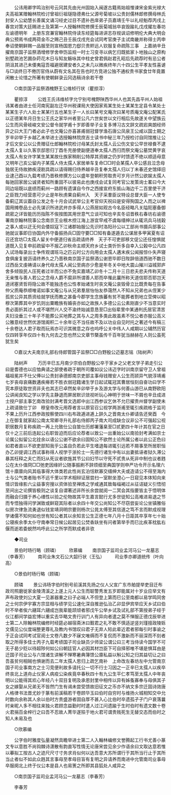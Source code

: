 <!-- { "loadSidebar": true } -->
　　公讳用卿字鸣治别号云冈其先由光州固始入闽遂古籍焉始祖惟谏宋金紫光禄大夫高祖某赠翰林院检讨曾祖衍祖璲隐德弗仕父源号菊坡以公贵封儒林郎修撰母林氏封安人公幼慧长善属文诵习经史过目不遗补邑庠弟子员嘉靖壬午以礼经魁荐丙戌上春宫对策大廷赐进士及第第一人授翰林院修撰壬辰菊城翁卒哀毁踰礼戊戌擢左春坊左谕德明年　上册东宫兼官翰林院侍读东经筵每进讲志存规讽诏修明伦大典大明会典公预焉书成两荷金币之赐己丑壬辰戊戌充会试同考官庚子主试南畿并称得士丙申奉诏使朝鲜赐一品服至则宣杨国恩力郄贝贵赆远人钦服复命疏陈三事　上嘉纳辛丑擢南京国子监祭酒增修学舍申饬监规一时士习变寻以病乞归既抵家卜地独山之原构别墅疏池艺圃杂莳花木日与知友觞咏其中柱史曾君佩赵君孔昭后先疏荐时有忌公者阴沮其进己未倭夷寇吾福避居建安者久之未几以微疾终年六十四公生平孝友性喜谑与□谈终日不倦历官侍从蔚有文名其在告也时方竞进公独不通权贵书家食廿年竟置闲散士论惜之所著有使朝鲜录云冈选稿诗余若干卷 

　　○南京国子监祭酒槐野王公维桢行状（瞿掠淳） 

　　瞿掠淳 
　　公姓王氏讳维桢字允宁别号槐野陕西华州人也其先昌平州人始祖讳某者由进士任河南宪副左迁华州税课局大使因家焉某生处士某某生定县令某处士某某生子六人处士某某行五也某生子一人长曰某号文庵次曰某号质庵文庵公配某氏以正德某年月日生公王氏之家华州者至公凡六世矣世以文行相后先故遂关中望族云公生而风骨岐峻文安公督令就学甫十岁即善举子业复多博习古文辞文疏宕爽朗经师异之曰大王门者必此子也文庵公亦喜甚甫弱冠督学渔石唐公凤泉王公咸以国士期之岁辛卯举于乡越乙未举进士选授翰林院庶吉士读书中秘三年乃授检讨自同馆推让公才后文安公以公贵赠征仕郎翰林院检讨母某氏封太孺人云公伤文安公早世禄飬不逮太孺人复以久客京邸思归丁酉冬充册使副便道奉太孺人西归而祭文庵公墓焚黄字哀太孺人有女许字某生某某故仕族家稍削公特厚其资嫁之仍岁时馈遗不绝以顺适母意又明年己亥公留内子某孺人侍太孺人家居单车复命□□时会某孺人卒公感且泣念母独居无侍故肺疾浸剧具疏以请得赐归侍养越辛丑复奉太孺人归以丁未春还史馆绎旧业逮己酉以九载考绩乃晋秩修撰方公以盛年登朝积劳取贵可岁月计然公欲娱太孺人每驰回家居公诚贤者知所重固不以彼易此也庚戌会试复同考官公发策询士畧曰今大同边垣既以底绩而蓟州一路顾有遗谋自今作之西接宣府东抵山海边千二百里使干济之臣戮力经营患可少止是年秋虏果自蓟州入　天子采羣臣议特设总督大臣一人使专备蓟辽其议葢自公发之冬十月会试武举公主考官仰天祝曰是安得狥国之人而之以禆国用摊卷品士必先谋识所进武弁亦多得人公燕居如观古今名臣经略凡关隘阨塞备御疏密之详皆能历历指陈不俟按图其用世意气立谈可知也辛亥冬诏晋秩右春坊右谕德署南京翰林院事公念南京王业根木控江海上游宜早戒不虞每缙绅过从辄讯兵马钱榖之事人或以迂无何会倭奴寇下江诸郡始服公先识时洛阳孙公以工部尚书摄兵部事公驰就议事即日协国内外守备振扬兵□固守要□□知有备遂遁去公谋居多甲寅夏有诏召还宫坊□太孺人留关中便道归省且疏请终养　天子不可吏部移文促公还任惶惧就道既入见复申前疏留中不报乙卯秋命主顺天府乡试士类忻忻多自幸入公榖中公凡四入试场每录出士争传观谓班马之匹云时公方向用会太孺人遘末疾公闻报惊仆失声寝食俱废复披沥请终养久之乃晋秩南京国子监祭酒公谢恩毕即日陛辞倍道西驰不数日过西岳文虔祷请以身代母太孺人闻公至病亦少愈是年冬关中地大震山摧川溢城郭庐舍多倾毁民人压死者过半而公亦不免实嘉靖乙卯冬十二月十三日悲夫悲夫传称天道无亲惟与善人若公之念母人爵不縻非所谓善人耶而卒罹此曩所称天道信耶否耶岂天道闭塞贤哲将隐公故不能独违也公性孝始诸生时丧文庵公哀毁骨立比既贵每在告事仲父质庵恭顺唯诺如事文庵公与从兄弟羣居怡怡友恭蔼然人不知从兄弟也从侄某少孤贫公异其质资给就学抚而教之甚备今郡学生念族蕃有贫不能葬者割地立茔俾以昭穆次第葬其中岁饥则出粟瞻族有婚丧亦如之故族人多德公云公素刚直少不当意实时贵必面折其过人或不堪然兴人交不渝终始诚意恳至□出俗辈里中某通判氏居官清苦夫妇没垂三十年子不能葬公买地葬之其与人之周多类此故虽素不悦公者亦服公高义公雅意经世然优游馆阁积二十余年讫不当任故不及以功业自见时托之著述今有稿三十余卷达人君子取而玩焉亦可识其微意之存也呜呼公关中伟人人咸期以公辅然历官仅四转享年仅四十有九何去之忽也然公文章节槩虽传千百年犹当赫赫在人则公虽死犹生矣 

　　○嘉议大夫南京礼部右侍郎管国子监祭□□白野殷公迈墓志铭（陆树声） 

　　陆树声 
　　万历辛巳五月南少宗伯白野殷公卒于家乡之父老文学子弟走引公曰是耆德也以应恤典请之部使者疏于朝所司覆如议公讳迈字时训南京留守卫人曾祖福祖冕并不仕父俸以公贵封承德郎南京吏部主事母钱赠安人公生而颕异气貌淳靖甫七岁丧母哀痛数遘疾瘠若不胜衣弱冠籍诸生学日起试辄冠其曹居恒刻自奋功曰学不究本原徒取世资非夫也其志巳卓然矣辛卯举于乡及游太学与何善山游巳从南野欧阳公讲闻良知之学以学先主静退而屏居默识敛视听玩心神明于世味一不屑也辛丑成进士授户部主事乞南改验封满考晋文选郎中出江西参议乞休不允巳擢贵州督学副使未上疏请致仕丁卯　穆皇帝改元用荐者言以原官召公视学两浙甫至辄引疾疏格于监司不果上历升江西参政按察使四川右布政逓进逓上辞久之晋南太仆卿请告还癸酉　今上在御复就家起公南太常卿寻升礼部右侍郎丙子南大司成缺佥议非公不可强起公视职居数月复称疾疏一再上允致仕公自筮仕历郎署藩臬至□贰更四十年计其在官之日仅十之三前后连起公右职皆迫而后应论荐者以致公一出重始公以南验封考满如京士论属公拟留公北铨余以语公公谢不欲余曰固知公不欲然士论所属公者以此公正色曰如君者直以不欲吏部知我乎公盖自负若此平生嗜退每进辄引远若不屑事至所居职恒办乙卯提调江西试事称得人视学于浙抡士一先德行诸生中有以出妻抵诬者狱久滞公暴其枉释之夫亡而妇从死议者欲旌其节公曰妇节以守死不贰贵从死非中制也议者韪公在太仆值冏□□弛吏因缘奸公随事振刷不辞烦细至典国学则申严功令开示名理六馆十廪廪向风其临事得大体类若此性尚玄泊恬默寡交缙绅大夫或造请公不得至海内士与公气类者贻书不远千里以学术相辩证居尝扫一室默坐澄心一日窥见本体知向来情识皆缘影六尘益事穷搜以资体验至禅炼之学咸通其致每缁褐过从征诘疑义引悟彻至间出之论撰皆极则之谈复自谓著述非所长余尝就阅一二冥会其指要皆主于悟明体而融会归摄于养心缮性以验之伦物故其平生嘉言懿行尤多世徒知公高难进易退之节而专悟独得问学渊致或鲜窥其际者以余四十年交公尚知公不尽窃尝妄论公坐镇雅俗似房次律急流勇退似钱宣靖洞明宗要则杨次公晁太傅至其信道之笃不言而默成视理学诸儒不知何如也世有知公者其以余知言公生正德七年八月十日距其卒享年七十始公寝疾余季太仆守南奉常日候公起居见公焚香趺坐有问者第举手而巳比疾革枕肱右偃而逝若委蜕然呜呼此公之所学而默成者非欤 

　　◆司业 

　　景伯时旸行略（顾璘） 
　　欣慕编 
　　南京国子监司业孟河马公一龙墓志（李春芳） 
　　南司业朱文石公大韶行状（王弘） 
　　司业季亦卿道统传（叶向高） 

　　○景伯时旸行略（顾璘） 

　　顾璘 
　　景公讳旸字伯时别号前溪其先扬之仪人父宣广东市舶提举吏目迁布政司照磨徙家金陵清溪之上遂上元人公生而聪警秀发五岁即能属对十岁业应举文有声布政使刘公大夏一见甚器重之曰子必端人不但登上第而巳公至南都以易学鸣同舍之士何宗伊宇寡方宗显相与绩学见公速化深自推逊弘治乙卯显伊宾举应天乡试曰伯时不举者俟六翮耳六翮成岂我辈能颉颃者邪戊午公举乡试及试礼部不第授弟子经于仪江都间学益宏博以重实去华略文贵行训门人有异向者遣之莫不惮服正德戊辰举进士第二人除翰林院编修时经筵必越宿斋沐曰觐君之礼不敢不慎适逆竖刘瑾擅政陵轹文儒见公仪度端整更尊礼及教内书馆叹曰君子无弃人矧此辈近君者邪每引时事谕之于正会试同考试官阅士文卷凡数夕不寐文唯缛而不复侃而不激新而不丽深而不刻者取之所得多佳士丙子九载考绩国子司业缺员少师梁公谓公曰三考当侍读今国学不可无子曷少贬以待超陟何如公曰朝廷官人必因其材岂臣下可自择邪唯不堪是惧耳由是迁国子司业公与六馆诸生讲解不惮寒暑典簿馈公廪私益以斛公知之归其益切让之曰吾虽贫何相贼也惧谢而去二年太孺人思归上疏乞南补　上命改左春坊左中允管南京国子司业事南方之士习竞便利故多请托公一切不行士习因之一正辛巳太孺人以疾卒终丧北上道舟止仪家人病疫公染疾竟卒春秋四十有九公生平仁孝笃至太孺人中年丧明以公能得其欢心年经八十双目复明及承恩封里中相传以异有姊蚤寡奉与母俱其子女之嫁娶从兄弟无不皆然门生有谒未尝受馈故旧征文之币亦不纳文多宗迁固诗效唐人格律书法晋尤妙于篆有前溪稿若干卷顾华玉曰伯时自穷时与维扬火城相知交中允时数向余称其人余以伯时方贵盛游者固自厚不甚入心比伯时卒遗孤孑孑门户衰落曩时亲昵人多不相往来独火君顾念益勤时时遣人过江问遗踰于生时伯时有遗文数十卷火君捐百金梓行之曰吾不忍故人菁华遂殒于地火君可谓贵贱死生无替交态而伯时之知人未易及也 

　　○欣慕编 

　　公字伯时雅度弘量凝然具瞻举进士第二人入翰林编修文誉腾起工行书尤善小篆文专以意胜不尚钩棘诗潇散有韵直写性情无论唐宋尝见余少作语余曰文取达意若惟以摹拟工按古人之迹尺尺寸寸务求肖似何以达吾意大苏所谓行于其所当行止于其所当止者似不如此众韪其言事母至孝母目盲有复明之异请养而南进中允管南司业事母卒服阕北上终于仪公本是县人也易箦之所即其县狐处人咸异之 

　　○南京国子监司业孟河马公一龙墓志（李春芳） 

　　李春芳 

